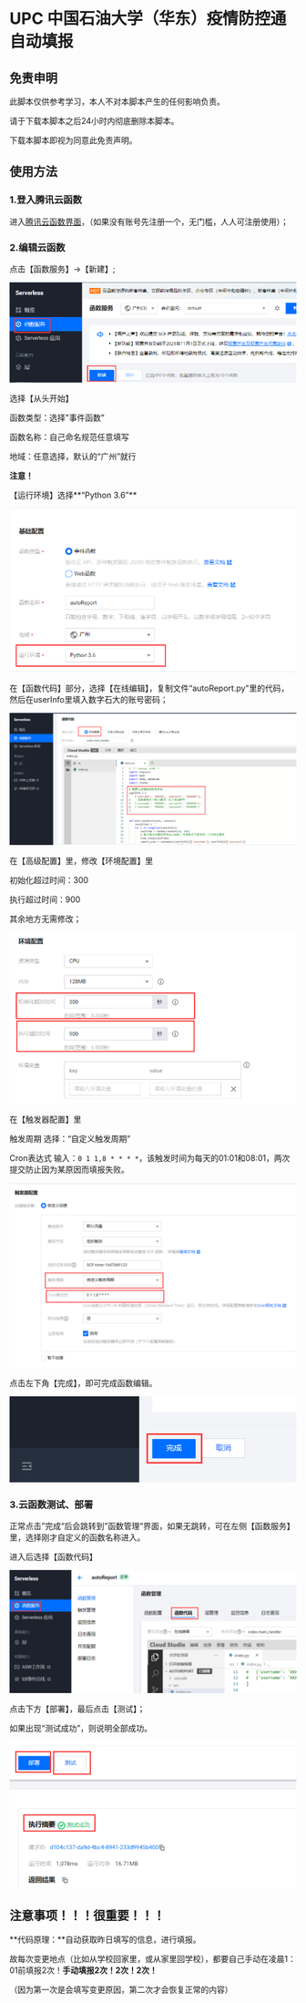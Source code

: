 # UPC 中国石油大学（华东）疫情防控通自动填报

## **免责申明**

此脚本仅供参考学习，本人不对本脚本产生的任何影响负责。

请于下载本脚本之后24小时内彻底删除本脚本。

下载本脚本即视为同意此免责声明。



## 使用方法

### 1.登入腾讯云函数

进入[腾讯云函数界面](https://console.cloud.tencent.com/scf)，（如果没有账号先注册一个，无门槛，人人可注册使用）；



### 2.编辑云函数

点击【函数服务】->【新建】;

![](images/image1.png)

选择【从头开始】

函数类型：选择"事件函数"

函数名称：自己命名规范任意填写

地域：任意选择，默认的“广州”就行

**注意！**

【运行环境】选择**“Python 3.6”**

![](images/image2.png)



在【函数代码】部分，选择【在线编辑】，复制文件“autoReport.py"里的代码，然后在userInfo里填入数字石大的账号密码；

![](images/image3.png)

在【高级配置】里，修改【环境配置】里

初始化超过时间：300

执行超过时间：900

其余地方无需修改；

![](images/image4.png)

在【触发器配置】里

触发周期 选择：“自定义触发周期”

Cron表达式 输入：`0 1 1,8 * * * *`，该触发时间为每天的01:01和08:01，两次提交防止因为某原因而填报失败。

![](images/image5.png)

点击左下角【完成】，即可完成函数编辑。

![](images/image6.png)



### 3.云函数测试、部署

正常点击”完成“后会跳转到”函数管理“界面，如果无跳转，可在左侧【函数服务】里，选择刚才自定义的函数名称进入。

进入后选择【函数代码】

![](images/image7.png)



点击下方【部署】，最后点击【测试】；

如果出现“测试成功”，则说明全部成功。

![](images/image8.png)



## 注意事项！！！很重要！！！

**代码原理：**自动获取昨日填写的信息，进行填报。

故每次变更地点（比如从学校回家里，或从家里回学校），都要自己手动在凌晨1：01前填报2次！**手动填报2次！2次！2次！**

（因为第一次是会填写变更原因，第二次才会恢复正常的内容）